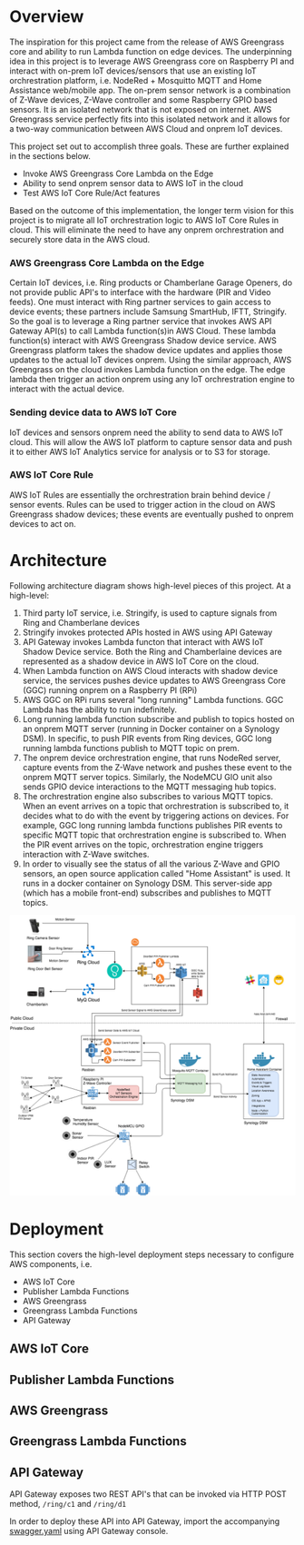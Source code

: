 # Overview

The inspiration for this project came from the release of AWS Greengrass core and ability to run Lambda function on edge devices.  The underpinning idea in this project is to leverage AWS Greengrass core on Raspberry PI and interact with on-prem IoT devices/sensors that use an existing IoT orchrestration platform, i.e. NodeRed + Mosquitto MQTT and Home Assistance web/mobile app.  The on-prem sensor network is a combination of Z-Wave devices, Z-Wave controller and some Raspberry GPIO based sensors.  It is an isolated network that is not exposed on internet.  AWS Greengrass service perfectly fits into this isolated network and it allows for a two-way communication between AWS Cloud and onprem IoT devices.

This project set out to accomplish three goals.  These are further explained in the sections below.
- Invoke AWS Greengrass Core Lambda on the Edge
- Ability to send onprem sensor data to AWS IoT in the cloud
- Test AWS IoT Core Rule/Act features

Based on the outcome of this implementation, the longer term vision for this project  is to migrate all IoT orchrestration logic to AWS IoT Core Rules in cloud.  This will eliminate the need to have any onprem orchrestration and securely store data in the AWS cloud.


### AWS Greengrass Core Lambda on the Edge

Certain IoT devices, i.e. Ring products or Chamberlane Garage Openers, do not provide public API's to interface with the hardware (PIR and Video feeds).  One must interact with Ring partner services to gain access to device events; these partners include Samsung SmartHub, IFTT, Stringify.  So the goal is to leverage a Ring partner service that invokes AWS API Gateway API(s) to call Lambda function(s)in AWS Cloud.  These lambda function(s) interact with AWS Greengrass Shadow device service.  AWS Greengrass platform takes the shadow device updates and applies those updates to the actual IoT devices onprem.  Using the similar approach, AWS Greengrass on the cloud invokes Lambda function on the edge.  The edge lambda then trigger an action onprem using any IoT orchrestration engine to interact with the actual device.

### Sending device data to AWS IoT Core

IoT devices and sensors onprem need the ability to send data to AWS IoT cloud.  This will allow the AWS IoT platform to capture sensor data and push it to either AWS IoT Analytics service for analysis or to S3 for storage.

### AWS IoT Core Rule

AWS IoT Rules are essentially the orchrestration brain behind device / sensor events.  Rules can be used to trigger action in the cloud on AWS Greengrass shadow devices; these events are eventually pushed to onprem devices to act on.


# Architecture

Following architecture diagram shows high-level pieces of this project.  At a high-level:

1. Third party IoT service, i.e. Stringify, is used to capture signals from Ring and Chamberlane devices
2. Stringify invokes protected APIs hosted in AWS using API Gateway
3. API Gateway invokes Lambda functon that interact with AWS IoT Shadow Device service.  Both the Ring and Chamberlaine devices are represented as a shadow device in AWS IoT Core on the cloud.
4. When Lambda function on AWS Cloud interacts with shadow device service, the services pushes device updates to AWS Greengrass Core (GGC) running onprem on a Raspberry PI (RPi)
5. AWS GGC on RPi runs several "long running" Lambda functions.  GGC Lambda has the ability to run indefinitely.
6. Long running lambda function subscribe and publish to topics hosted on an onprem MQTT server (running in Docker container on a Synology DSM).  In specific, to push PIR events from Ring devices, GGC long running lambda functions publish to MQTT topic on prem.
7. The onprem device orchrestration engine, that runs NodeRed server, capture events from the Z-Wave network and pushes these event to the onprem MQTT server topics.  Similarly, the NodeMCU GIO unit also sends GPIO device interactions to the MQTT messaging hub topics.
8. The orchrestration engine also subscribes to various MQTT topics.  When an event arrives on a topic that orchrestration is subscribed to, it decides what to do with the event by triggering actions on devices.  For example, GGC long running lambda functions publishes PIR events to specific MQTT topic that orchrestration engine is subscribed to.  When the PIR event arrives on the topic, orchrestration engine triggers interaction with Z-Wave switches.
9. In order to visually see the status of all the various Z-Wave and GPIO sensors, an open source application called "Home Assistant" is used.  It runs in a docker container on Synology DSM.  This server-side app (which has a mobile front-end) subscribes and publishes to MQTT topics.


![architecture][arch-v3]

# Deployment

This section covers the high-level deployment steps necessary to configure AWS components, i.e.

- AWS IoT Core
- Publisher Lambda Functions
- AWS Greengrass
- Greengrass Lambda Functions
- API Gateway

## AWS IoT Core

## Publisher Lambda Functions

## AWS Greengrass

## Greengrass Lambda Functions

## API Gateway

API Gateway exposes two REST API's that can be invoked via HTTP POST method, `/ring/c1` and `/ring/d1`

In order to deploy these API into API Gateway, import the accompanying [swagger.yaml][api-swagger] using API Gateway console.


[arch-v3]: Architecture_v3.0.png
[api-swagger]: src/api/swagger.yaml
